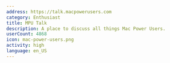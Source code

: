 ```yaml
---
address: https://talk.macpowerusers.com
category: Enthusiast
title: MPU Talk
description: A place to discuss all things Mac Power Users.
userCount: 4868
icon: mac-power-users.png
activity: high
language: en_US
---
```

